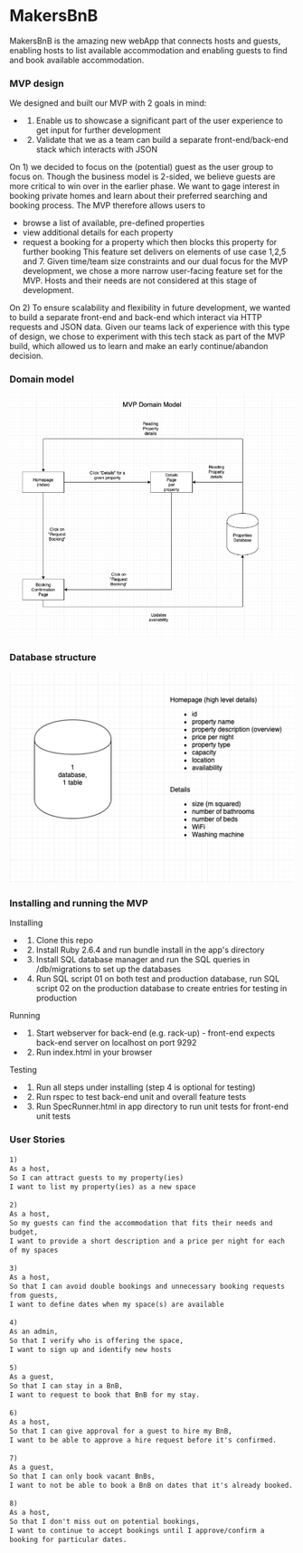 # MakersBnB

MakersBnB is the amazing new webApp that connects hosts and guests, enabling hosts to list available accommodation and enabling guests to find and book available accommodation.

### MVP design

We designed and built our MVP with 2 goals in mind:
- 1) Enable us to showcase a significant part of the user experience to get input for further development
- 2) Validate that we as a team can build a separate front-end/back-end stack which interacts with JSON

On 1) we decided to focus on the (potential) guest as the user group to focus on. Though the business model is 2-sided, we believe guests are more critical to win over in the earlier phase. We want to gage interest in booking private homes and learn about their preferred searching and booking process. The MVP therefore allows users to
- browse a list of available, pre-defined properties
- view additional details for each property
- request a booking for a property which then blocks this property for further booking
This feature set delivers on elements of use case 1,2,5 and 7. Given time/team size constraints and our dual focus for the MVP development, we chose a more narrow user-facing feature set for the MVP. Hosts and their needs are not considered at this stage of development.

On 2) To ensure scalability and flexibility in future development, we wanted to build a separate front-end and back-end which interact via HTTP requests and JSON data. Given our teams lack of experience with this type of design, we chose to experiment with this tech stack as part of the MVP build, which allowed us to learn and make an early continue/abandon decision.


### Domain model

![Domain Model](/pics/domain_model.png)

### Database structure

![Database structure](/pics/DB_structure.png)


### Installing and running the MVP

Installing
- 1) Clone this repo
- 2) Install Ruby 2.6.4 and run bundle install in the app's directory
- 3) Install SQL database manager and run the SQL queries in /db/migrations to set up the databases
- 4) Run SQL script 01 on both test and production database, run SQL script 02 on the production database to create entries for testing in production

Running
- 1) Start webserver for back-end (e.g. rack-up) - front-end expects back-end server on localhost on port 9292
- 2) Run index.html in your browser

Testing
- 1) Run all steps under installing (step 4 is optional for testing)
- 2) Run rspec to test back-end unit and overall feature tests
- 3) Run SpecRunner.html in app directory to run unit tests for front-end unit tests

### User Stories

```
1)
As a host,
So I can attract guests to my property(ies)
I want to list my property(ies) as a new space

2)
As a host,
So my guests can find the accommodation that fits their needs and budget,
I want to provide a short description and a price per night for each of my spaces

3)
As a host,
So that I can avoid double bookings and unnecessary booking requests from guests,
I want to define dates when my space(s) are available

4)
As an admin,
So that I verify who is offering the space,
I want to sign up and identify new hosts

5)
As a guest,
So that I can stay in a BnB,
I want to request to book that BnB for my stay.

6)
As a host,
So that I can give approval for a guest to hire my BnB,
I want to be able to approve a hire request before it's confirmed.

7)
As a guest,
So that I can only book vacant BnBs,
I want to not be able to book a BnB on dates that it's already booked.

8)
As a host,
So that I don't miss out on potential bookings,
I want to continue to accept bookings until I approve/confirm a booking for particular dates.
